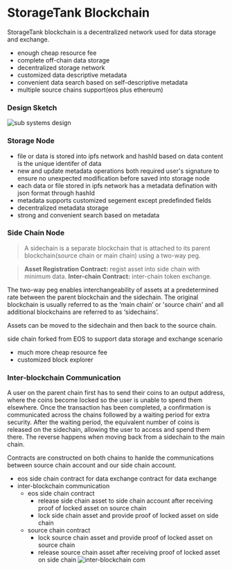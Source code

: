 # StorageTank Blockchain

StorageTank blockchain is a decentralized network used for data storage and exchange.
  - enough cheap resource fee
  - complete off-chain data storage
  - decentralized storage network 
  - customized data descriptive metadata
  - convenient data search based on self-descriptive metadata
  - multiple source chains support(eos plus ethereum)

### Design Sketch

![sub systems design](http://47.99.61.209/ipfs/QmdJwGzcTtjsfMSB4PeboHU9w4k6p9Z97Ge3JutEStBhXD)

### Storage Node

  - file or data is stored into ipfs network and hashId based on data content is the unique identifer of data
  - new and update metadata operations both required user's signature to ensure no unexpected modification before saved into storage node
  - each data or file stored in ipfs network has a metadata defination with json format through hashId
  - metadata supports customized segement except predefinded fields
  - decentralized metadata storage
  - strong and convenient search based on metadata
  
### Side Chain Node
> A sidechain is a separate blockchain that is attached to 
> its parent blockchain(source chain or main chain) using a two-way peg.

> **Asset Registration Contract:** regist asset into side chain with minimum data.
> **Inter-chain Contract:** inter-chain token exchange.

The two-way peg enables interchangeability of assets at a predetermined rate between the parent blockchain and the sidechain. The original blockchain is usually referred to as the ‘main chain’ or 'source chain' and all additional blockchains are referred to as ‘sidechains’.

Assets can be moved to the sidechain and then back to the source chain.

side chain forked from EOS to support data storage and exchange scenario
  - much more cheap resource fee
  - customized block explorer

### Inter-blockchain Communication 

A user on the parent chain first has to send their coins to an output address, where the coins become locked so the user is unable to spend them elsewhere. Once the transaction has been completed, a confirmation is communicated across the chains followed by a waiting period for extra security. After the waiting period, the equivalent number of coins is released on the sidechain, allowing the user to access and spend them there. The reverse happens when moving back from a sidechain to the main chain.

Contracts are constructed on both chains to hanlde the communications between source chain account and our side chain account.
 - eos side chain contract for data exchange
   contract for data exchange
 - inter-blockchain communication
     - eos side chain contract
       - release side chain asset to side chain account after receiving proof of locked asset on source chain
       - lock side chain asset and provide proof of locked asset on side chain
     - source chain contract
       - lock source chain asset and provide proof of locked asset on source chain
       - release source chain asset after receiving proof of locked asset on side chain
![inter-blockchain com](http://47.99.61.209/ipfs/QmPgpTr8RR9f9AcenktZmSjyvnQ3d5LCYqjkspKdJt9gdZ)
